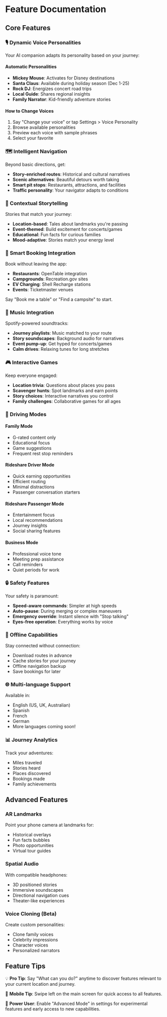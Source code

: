 # Feature Documentation

## Core Features

### 🎙️ Dynamic Voice Personalities

Your AI companion adapts its personality based on your journey:

#### Automatic Personalities
- **Mickey Mouse**: Activates for Disney destinations
- **Santa Claus**: Available during holiday season (Dec 1-25)
- **Rock DJ**: Energizes concert road trips
- **Local Guide**: Shares regional insights
- **Family Narrator**: Kid-friendly adventure stories

#### How to Change Voices
1. Say "Change your voice" or tap Settings > Voice Personality
2. Browse available personalities
3. Preview each voice with sample phrases
4. Select your favorite

### 🗺️ Intelligent Navigation

Beyond basic directions, get:
- **Story-enriched routes**: Historical and cultural narratives
- **Scenic alternatives**: Beautiful detours worth taking
- **Smart pit stops**: Restaurants, attractions, and facilities
- **Traffic personality**: Your navigator adapts to conditions

### 📖 Contextual Storytelling

Stories that match your journey:
- **Location-based**: Tales about landmarks you're passing
- **Event-themed**: Build excitement for concerts/games
- **Educational**: Fun facts for curious families
- **Mood-adaptive**: Stories match your energy level

### 🎫 Smart Booking Integration

Book without leaving the app:
- **Restaurants**: OpenTable integration
- **Campgrounds**: Recreation.gov sites
- **EV Charging**: Shell Recharge stations
- **Events**: Ticketmaster venues

Say "Book me a table" or "Find a campsite" to start.

### 🎵 Music Integration

Spotify-powered soundtracks:
- **Journey playlists**: Music matched to your route
- **Story soundscapes**: Background audio for narratives
- **Event pump-up**: Get hyped for concerts/games
- **Calm drives**: Relaxing tunes for long stretches

### 🎮 Interactive Games

Keep everyone engaged:
- **Location trivia**: Questions about places you pass
- **Scavenger hunts**: Spot landmarks and earn points
- **Story choices**: Interactive narratives you control
- **Family challenges**: Collaborative games for all ages

### 🚗 Driving Modes

#### Family Mode
- G-rated content only
- Educational focus
- Game suggestions
- Frequent rest stop reminders

#### Rideshare Driver Mode
- Quick earning opportunities
- Efficient routing
- Minimal distractions
- Passenger conversation starters

#### Rideshare Passenger Mode
- Entertainment focus
- Local recommendations
- Journey insights
- Social sharing features

#### Business Mode
- Professional voice tone
- Meeting prep assistance
- Call reminders
- Quiet periods for work

### 🔒 Safety Features

Your safety is paramount:
- **Speed-aware commands**: Simpler at high speeds
- **Auto-pause**: During merging or complex maneuvers
- **Emergency override**: Instant silence with "Stop talking"
- **Eyes-free operation**: Everything works by voice

### 📱 Offline Capabilities

Stay connected without connection:
- Download routes in advance
- Cache stories for your journey
- Offline navigation backup
- Save bookings for later

### 🌐 Multi-language Support

Available in:
- English (US, UK, Australian)
- Spanish
- French
- German
- More languages coming soon!

### 📊 Journey Analytics

Track your adventures:
- Miles traveled
- Stories heard
- Places discovered
- Bookings made
- Family achievements

## Advanced Features

### AR Landmarks
Point your phone camera at landmarks for:
- Historical overlays
- Fun facts bubbles
- Photo opportunities
- Virtual tour guides

### Spatial Audio
With compatible headphones:
- 3D positioned stories
- Immersive soundscapes
- Directional navigation cues
- Theater-like experiences

### Voice Cloning (Beta)
Create custom personalities:
- Clone family voices
- Celebrity impressions
- Character voices
- Personalized narrators

## Feature Tips

💡 **Pro Tip**: Say "What can you do?" anytime to discover features relevant to your current location and journey.

📱 **Mobile Tip**: Swipe left on the main screen for quick access to all features.

🎯 **Power User**: Enable "Advanced Mode" in settings for experimental features and early access to new capabilities.